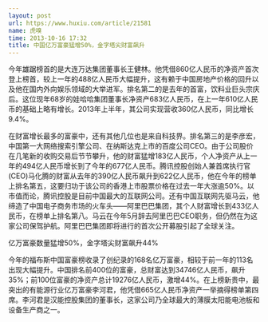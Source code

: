 ```yaml
---
layout: post
url: https://www.huxiu.com/article/21581
name: 虎嗅
time: 2013-10-16 17:32
title: 中国亿万富豪猛增50%，金字塔尖财富飙升
---
```

今年雄踞榜首的是大连万达集团董事长王健林。他凭借860亿人民币的净资产首次登上榜首，较上一年的488亿人民币大幅提升，这有赖于中国房地产价格的回升以及他在国内外向娱乐领域的大举进军。排名第二的是去年的首富，饮料业巨头宗庆后。这位现年68岁的娃哈哈集团董事长净资产683亿人民币，在上一年610亿人民币的基础上略有增长。2013年上半年，其公司实现营收360亿人民币，同比增长9.4%。

在财富增长最多的富豪中，还有其他几位也是来自科技界。排名第三的是李彦宏，中国第一大网络搜索引擎公司、在纳斯达克上市的百度公司CEO。由于公司股价在几笔新的收购交易后节节攀升，他的财富猛增183亿人民币，个人净资产从上一年的494亿人民币增长到了今年的677亿人民币。腾讯控股创始人兼首席执行官(CEO)马化腾的财富从去年的390亿人民币飙升到622亿人民币，他在今年的榜单上排名第五，这要归功于该公司的香港上市股票价格在过去一年大涨逾50%。以市值而论，腾讯控股是目前中国最大的互联网公司。还有中国互联网先驱马云，他缔造了中国电子商务市场的火车头——阿里巴巴集团，其个人财富增长到433亿人民币，在榜单上排名第八。马云在今年5月辞去阿里巴巴CEO职务，但仍然在为这家公司保驾护航。阿里巴巴集团即将进行的首次公开募股引起了全球关注。

亿万富豪数量猛增50%，金字塔尖财富飙升44%

今年的福布斯中国富豪榜收录了创纪录的168名亿万富豪，相较于前一年的113名出现大幅提升。中国排名前400位的富豪，总财富达到34746亿人民币，飙升35%；前100位富豪的净资产总计19276亿人民币，激增44%。在上榜新贵中，最突出的有能源行业亿万富豪李河君，他凭借665亿人民币净资产一举摘得榜单第四席。李河君是汉能控股集团的董事长，这家公司乃全球最大的薄膜太阳能电池板和设备生产商之一。

